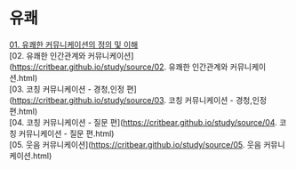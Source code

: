 # 유쾌

[01. 유쾌한 커뮤니케이션의 정의 및 이해](https://critbear.github.io/study/source/01.html) <br>
[02. 유쾌한 인간관계와 커뮤니케이션](https://critbear.github.io/study/source/02. 유쾌한 인간관계와 커뮤니케이션.html) <br>
[03. 코칭 커뮤니케이션 - 경청,인정 편](https://critbear.github.io/study/source/03. 코칭 커뮤니케이션 - 경청,인정 편.html) <br>
[04. 코칭 커뮤니케이션 - 질문 편](https://critbear.github.io/study/source/04. 코칭 커뮤니케이션 - 질문 편.html) <br>
[05. 웃음 커뮤니케이션](https://critbear.github.io/study/source/05. 웃음 커뮤니케이션.html) <br>
